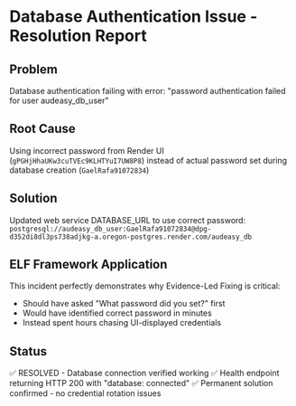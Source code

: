 # Database Authentication Issue - Resolution Report

## Problem
Database authentication failing with error: "password authentication failed for user audeasy_db_user"

## Root Cause
Using incorrect password from Render UI (`gPGHjHhaUKw3cuTVEc9KLHTYuI7UW8P8`) instead of actual password set during database creation (`GaelRafa91072834`)

## Solution
Updated web service DATABASE_URL to use correct password:
`postgresql://audeasy_db_user:GaelRafa91072834@dpg-d352di8dl3ps738adjkg-a.oregon-postgres.render.com/audeasy_db`

## ELF Framework Application
This incident perfectly demonstrates why Evidence-Led Fixing is critical:
- Should have asked "What password did you set?" first
- Would have identified correct password in minutes
- Instead spent hours chasing UI-displayed credentials

## Status
✅ RESOLVED - Database connection verified working
✅ Health endpoint returning HTTP 200 with "database: connected"
✅ Permanent solution confirmed - no credential rotation issues
